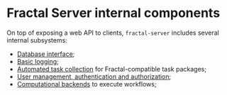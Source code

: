 # Fractal Server internal components

On top of exposing a web API to clients, `fractal-server` includes several internal subsystems:

* [Database interface](database_interface.md);
* [Basic logging](logs.md);
* [Automated task collection](task_collection.md) for Fractal-compatible task packages;
* [User management, authentication and authorization](users.md);
* [Computational backends](runners/index.md) to execute workflows;
